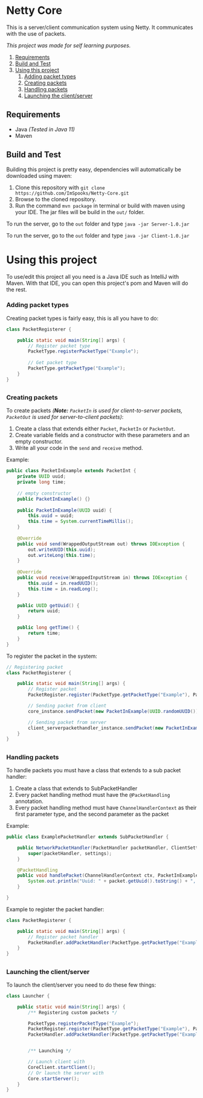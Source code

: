 # Netty Core
This is a server/client communication system using Netty.
It communicates with the use of packets.

<i>This project was made for self learning purposes.</i>

1. [Requirements](#requirements)
2. [Build and Test](#build-and-test)
3. [Using this project](#using-this-project)
    1. [Adding packet types](#adding-packet-types)
    2. [Creating packets](#creating-packets)
    3. [Handling packets](#handling-packets)
    4. [Launching the client/server](#launching-the-clientserver)


## Requirements
- Java <i>(Tested in Java 11)</i>
- Maven

## Build and Test
Building this project is pretty easy, dependencies will automatically be downloaded using maven:
1. Clone this repository with `git clone https://github.com/ImSpooks/Netty-Core.git`
2. Browse to the cloned repository.
3. Run the command `mvn package` in terminal or build with maven using your IDE. The jar files will be build in the `out/` folder.

To run the server, go to the `out` folder and type `java -jar Server-1.0.jar`

To run the server, go to the `out` folder and type `java -jar Client-1.0.jar`

# Using this project
To use/edit this project all you need is a Java IDE such as IntelliJ with Maven.
With that IDE, you can open this project's pom and Maven will do the rest.

### Adding packet types
Creating packet types is fairly easy, this is all you have to do:
```java
class PacketRegisterer {

    public static void main(String[] args) {
        // Register packet type
        PacketType.registerPacketType("Example");
        
        // Get packet type
        PacketType.getPacketType("Example");
    }
}
```
##
### Creating packets
To create packets <i>(<b>Note:</b> `PacketIn` is used for client-to-server packets, `PacketOut` is used for server-to-client packets)</i>:
1. Create a class that extends either `Packet`, `PacketIn` or `PacketOut`.
2. Create variable fields and a constructor with these parameters and an empty constructor.
3. Write all your code in the `send` and `receive` method.

Example:

```java
public class PacketInExample extends PacketInt {
    private UUID uuid;
    private long time;
    
    // empty constructor
    public PacketInExample() {}
    
    public PacketInExample(UUID uuid) {
        this.uuid = uuid;
        this.time = System.currentTimeMillis();
    }
    
    @Override
    public void send(WrappedOutputStream out) throws IOException {
        out.writeUUID(this.uuid);
        out.writeLong(this.time);
    }
    
    @Override
    public void receive(WrappedInputStream in) throws IOException {
        this.uuid = in.readUUID();
        this.time = in.readLong();
    }

    public UUID getUuid() {
        return uuid;
    }

    public long getTime() {
        return time;
    }
}
```

To register the packet in the system:
```java
// Registering packet
class PacketRegisterer {

    public static void main(String[] args) {
        // Register packet
        PacketRegister.register(PacketType.getPacketType("Example"), PacketInExample.class);

        // Sending packet from client
        core_instance.sendPacket(new PacketInExample(UUID.randomUUID()));

        // Sending packet from server
        client_serverpackethandler_instance.sendPacket(new PacketInExample(UUID.randomUUID()));
    }
}
```
##
### Handling packets
To handle packets you must have a class that extends to a sub packet handler:
1. Create a class that extends to SubPacketHandler
2. Every packet handling method must have the `@PacketHandling` annotation.
3. Every packet handling method must have `ChannelHandlerContext` as their first parameter type, and the second parameter as the packet

Example:

```java
public class ExamplePacketHandler extends SubPacketHandler {

    public NetworkPacketHandler(PacketHandler packetHandler, ClientSettings settings) {
        super(packetHandler, settings);
    }

    @PacketHandling
    public void handlePacket(ChannelHandlerContext ctx, PacketInExample packet) {
        System.out.println("Uuid: " + packet.getUuid().toString() + ", latency: " + (System.currentTimeMillis() - packet.getTime()) + " ms");
    }

}
```
Example to register the packet handler:
```java
class PacketRegisterer {

    public static void main(String[] args) {
        // Register packet handler
        PacketHandler.addPacketHandler(PacketType.getPacketType("Example"), ExamplePacketHandler.class);
    }
}
```
##
### Launching the client/server
To launch the client/server you need to do these few things:
```java
class Launcher {

    public static void main(String[] args) {
        /** Registering custom packets */

        PacketType.registerPacketType("Example");
        PacketRegister.register(PacketType.getPacketType("Example"), PacketInExample.class);
        PacketHandler.addPacketHandler(PacketType.getPacketType("Example"), ExamplePacketHandler.class);


        /** Launching */

        // Launch client with
        CoreClient.startClient();
        // Or launch the server with
        Core.startServer();
    }
}
```